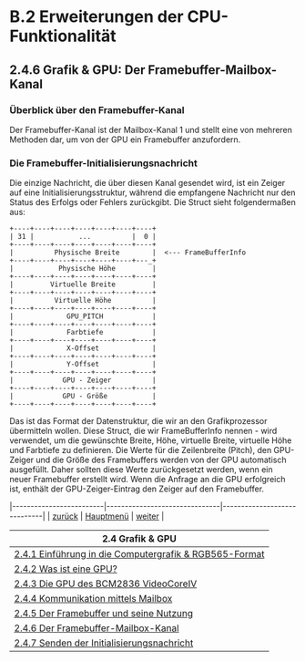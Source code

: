 # B.2 Erweiterungen der CPU-Funktionalität
## 2.4.6 Grafik & GPU: Der Framebuffer-Mailbox-Kanal

### Überblick über den Framebuffer-Kanal
Der Framebuffer-Kanal ist der Mailbox-Kanal 1 und stellt eine von mehreren Methoden dar, um von der GPU ein Framebuffer anzufordern.

### Die Framebuffer-Initialisierungsnachricht
Die einzige Nachricht, die über diesen Kanal gesendet wird, ist ein Zeiger auf eine Initialisierungsstruktur, während die empfangene Nachricht nur den Status des Erfolgs oder Fehlers zurückgibt. Die Struct sieht folgendermaßen aus:

```
+----+----+----+----+----+----+----+
| 31 |           ...          |  0 |
+----+----+----+----+----+----+----+
|          Physische Breite        |  <--- FrameBufferInfo
+----+----+----+----+----+----+---_+
|           Physische Höhe         |
+----+----+----+----+----+----+----+
|         Virtuelle Breite         |
+----+----+----+----+----+----+----+
|          Virtuelle Höhe          |
+----+----+----+----+----+----+----+
|             GPU_PITCH            |
+----+----+----+----+----+----+----+
|             Farbtiefe            |
+----+----+----+----+----+----+----+
|             X-Offset             |
+----+----+----+----+----+----+----+
|             Y-Offset             |
+----+----+----+----+----+----+----+
|            GPU - Zeiger          |
+----+----+----+----+----+----+----+
|            GPU - Größe           |
+----+----+----+----+----+----+----+
```

Das ist das Format der Datenstruktur, die wir an den Grafikprozessor übermitteln wollen. Diese Struct, die wir FrameBufferInfo nennen - wird verwendet, um die gewünschte Breite, Höhe, virtuelle Breite, virtuelle Höhe und Farbtiefe zu definieren. Die Werte für die Zeilenbreite (Pitch), den GPU-Zeiger und die Größe des Framebuffers werden von der GPU automatisch ausgefüllt. Daher sollten diese Werte zurückgesetzt werden, wenn ein neuer Framebuffer erstellt wird. Wenn die Anfrage an die GPU erfolgreich ist, enthält der GPU-Zeiger-Eintrag den Zeiger auf den Framebuffer.

|-------------------------|-------------------------------|-----------------------------|
| [zurück](framebuff.md)  | [Hauptmenü](../ueberblick.md) | [weiter](sendinit.md)       |


|**2.4 Grafik & GPU**                                                       |
|---------------------------------------------------------------------------|
| [2.4.1 Einführung in die Computergrafik & RGB565-Format](grafikintro.md)  |
| [2.4.2 Was ist eine GPU?](gpuintro.md)                                    |
| [2.4.3 Die GPU des BCM2836 VideoCoreIV](gpubcm2836.md)                    |
| [2.4.4 Kommunikation mittels Mailbox](kommb.md)                           |
| [2.4.5 Der Framebuffer und seine Nutzung](framebuff.md)                   |
| [2.4.6 Der Framebuffer-Mailbox-Kanal](framemailb.md)                      |
| [2.4.7 Senden der Initialisierungsnachricht](sendinit.md)                 |